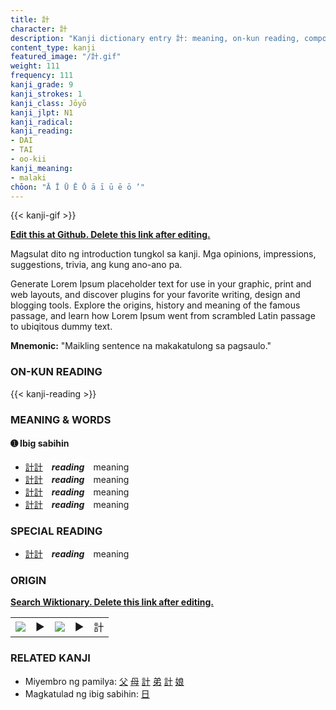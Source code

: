 ```yaml
---
title: 計
character: 計
description: "Kanji dictionary entry 計: meaning, on-kun reading, compounds, origin, related kanji"
content_type: kanji
featured_image: "/計.gif"
weight: 111
frequency: 111
kanji_grade: 9
kanji_strokes: 1
kanji_class: Jōyō
kanji_jlpt: N1
kanji_radical: 
kanji_reading: 
- DAI
- TAI
- oo-kii
kanji_meaning:
- malaki
chōon: "Ā Ī Ū Ē Ō ā ī ū ē ō ’"
---
```

[//]: # (Don't edit the line below. Kanji animated GIF code is automatically generated.)
{{< kanji-gif >}}

[//]: # (Edit below this line.)

**[Edit this at Github. Delete this link after editing.](https://github.com/tim0g/tim/tree/main/content/kanji/計/index.md)**

Magsulat dito ng introduction tungkol sa kanji. Mga opinions, impressions, suggestions, trivia, ang kung ano-ano pa.

Generate Lorem Ipsum placeholder text for use in your graphic, print and web layouts, and discover plugins for your favorite writing, design and blogging tools. Explore the origins, history and meaning of the famous passage, and learn how Lorem Ipsum went from scrambled Latin passage to ubiqitous dummy text.
 
**Mnemonic:** "Maikling sentence na makakatulong sa pagsaulo."

### ON-KUN READING

[//]: # (Don't edit the line below. ON-KUN READING code is automatically generated.)
{{< kanji-reading >}}

### MEANING & WORDS

#### ➊ **Ibig sabihin**
  - [計](../計)[計](../計)　***reading***　meaning
  - [計](../計)[計](../計)　***reading***　meaning
  - [計](../計)[計](../計)　***reading***　meaning
  - [計](../計)[計](../計)　***reading***　meaning

### SPECIAL READING
  - [計](../計)[計](../計)　***reading***　meaning

### ORIGIN

**[Search Wiktionary. Delete this link after editing.](https://wiktionary.org/wiki/計)**
<table class="kanji-table"><tr><td>
<img src="60px-計-bronze.svg.png">
</td><td>▶</td><td>
<img src="60px-計-oracle.svg.png">
</td><td>▶</td>
<td class="kanji-origin">計</td>
</tr></table>

### RELATED KANJI
- Miyembro ng pamilya: [父](../父) [母](../母) [計](../計) [弟](../弟) [計](../計) [娘](../娘)
- Magkatulad ng ibig sabihin: [日](../日)
